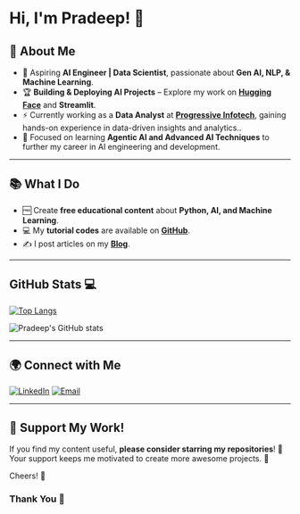 
# Hi, I'm Pradeep! 👋

## 🚀 About Me

- 🎯 Aspiring **AI Engineer | Data Scientist**, passionate about **Gen AI, NLP, & Machine Learning**.  
- 🏆 **Building & Deploying AI Projects** – Explore my work on **[Hugging Face](https://huggingface.co/Pradeep8)** and **Streamlit**.  
- ⚡ Currently working as a **Data Analyst** at **[Progressive Infotech](https://www.progressive.in)**, gaining hands-on experience in data-driven insights and analytics..  
- 🌱 Focused on learning **Agentic AI and Advanced AI Techniques**  to further my career in AI engineering and development.
  

---

## 📚 What I Do

- 🆓 Create **free educational content** about **Python, AI, and Machine Learning**.
- 💻 My **tutorial codes** are available on **[GitHub](https://github.com/pradeep-kumar8?tab=repositories)**.
- ✍️ I post articles on my **[Blog](#)**.

---

## GitHub Stats 💻
  
[![Top Langs](https://github-readme-stats.vercel.app/api/top-langs/?username=pradeep-kumar8)](https://github.com/anuraghazra/github-readme-stats)

![Pradeep's GitHub stats](https://github-readme-stats.vercel.app/api?username=pradeep-kumar8&show_icons=true&theme=radical)

---
## 🌍 Connect with Me

[![LinkedIn](https://skillicons.dev/icons?i=linkedin)](https://www.linkedin.com/in/pradeep-kumar8/) 
[![Email](https://skillicons.dev/icons?i=gmail)](mailto:pradeep.kmr.pro@gmail.com)
 
---
## 💖 Support My Work!

If you find my content useful, **please consider starring my repositories**! 🌟  
Your support keeps me motivated to create more awesome projects. 🚀

Cheers! 🍻

### Thank You 🙏

